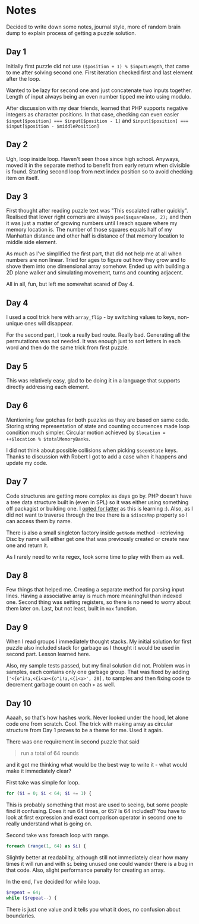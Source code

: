# Notes
Decided to write down some notes, journal style, more of random brain dump to explain process of getting a puzzle solution.

## Day 1
Initially first puzzle did not use `($position + 1) % $inputLength`, that came to me after solving second one.
First iteration checked first and last element after the loop.

Wanted to be lazy for second one and just concatenate two inputs together. 
Length of input always being an even number tipped me into using modulo.  

After discussion with my dear friends, learned that PHP supports negative integers as character positions.
In that case, checking can even easier `$input[$position] === $input[$position - 1]` and `$input[$position] === $input[$position - $middlePosition]`  

## Day 2
Ugh, loop inside loop. Haven't seen those since high school. Anyways, moved it in the separate method to benefit from early return when divisible is found.
Starting second loop from next index position so to avoid checking item on itself.

## Day 3
First thought after reading puzzle text was "This escalated rather quickly".
Realised that lower right corners are always `pow($squareBase, 2);` and then it was just a matter of growing numbers until I reach square where my memory location is.
The number of those squares equals half of my Manhattan distance and other half is distance of that memory location to middle side element.

As much as I've simplified the first part, that did not help me at all when numbers are non linear. Tried for ages to figure out how they grow and to shove them into one dimensional array somehow.
Ended up with building a 2D plane walker and simulating movement, turns and counting adjacent.

All in all, fun, but left me somewhat scared of Day 4.

## Day 4
I used a cool trick here with `array_flip` - by switching values to keys, non-unique ones will disappear.

For the second part, I took a really bad route. Really bad. Generating all the permutations was not needed. It was enough
just to sort letters in each word and then do the same trick from first puzzle.

## Day 5
This was relatively easy, glad to be doing it in a language that supports directly addressing each element.

## Day 6
Mentioning few gotchas for both puzzles as they are based on same code. Storing string representation of state and counting occurrences made loop condition much simpler.
Circular motion achieved by `$location = ++$location % $totalMemoryBanks`.

I did not think about possible collisions when picking `$seenState` keys. Thanks to discussion with Robert I got to add a case when it happens and update my code. 

## Day 7
Code structures are getting more complex as days go by. PHP doesn't have a tree data structure built in (even in SPL) so it was either using something off packagist or building one. 
I [opted for latter](src/Disc.php) as this is learning :). Also, as I did not want to traverse through the tree there is a `$discsMap` property so I can access them by name.

There is also a small singleton factory inside `getNode` method - retrieving Disc by name will either get one that was previously created or create new one and return it.   

As I rarely need to write regex, took some time to play with them as well. 

## Day 8
Few things that helped me. Creating a separate method for parsing input lines. Having a associative array is much more meaningful than indexed one.
Second thing was setting registers, so there is no need to worry about them later on. Last, but not least, built in `max` function.

## Day 9
When I read groups I immediately thought stacks. My initial solution for first puzzle also included stack for garbage as I thought it would be used in second part. Lesson learned here.

Also, my sample tests passed, but my final solution did not. Problem was in samples, each contains only one garbage group. That was fixed by adding `['<{o"i!a,<{i<a><{o"i!a,<{i<a>', 20],` to samples and then fixing code to decrement garbage count on each `>` as well.

## Day 10
Aaaah, so that's how hashes work. Never looked under the hood, let alone code one from scratch. Cool.
The trick with making array as circular structure from Day 1 proves to be a theme for me. Used it again. 

There was one requirement in second puzzle that said
> run a total of 64 rounds

and it got me thinking what would be the best way to write it - what would make it immediately clear?

First take was simple for loop.
````php
for ($i = 0; $i < 64; $i += 1) {
````
This is probably something that most are used to seeing, but some people find it confusing. Does it run 64 times, or 65? Is 64 included? You have to look at first expression and exact comparison operator in second one to really understand what is going on.

Second take was foreach loop with range.    
````php
foreach (range(1, 64) as $i) {
````
Slightly better at readability, although still not immediately clear how many times it will run and with `$i` being unused one could wander there is a bug in that code. Also, slight performance penalty for creating an array.

In the end, I've decided for while loop. 
````php
$repeat = 64;
while ($repeat--) {
````
There is just one value and it tells you what it does, no confusion about boundaries.  
